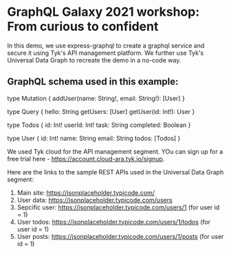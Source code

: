 # GraphQL Galaxy 2021 workshop: From curious to confident

In this demo, we use express-graphql to create a graphql service and secure it using Tyk's API management platform. We further use Tyk's Universal Data Graph to recreate the demo in a  no-code way.

## GraphQL schema used in this example:

type Mutation {
  addUser(name: String!, email: String!): [User]
}

type Query {
  hello: String
  getUsers: [User]
  getUser(id: Int!): User
}

type Todos {
  id: Int!
  userId: Int!
  task: String
  completed: Boolean
}

type User {
  id: Int!
  name: String
  email: String
  todos: [Todos]
}


We used Tyk cloud for the API management segment. YOu can sign up for a free trial here - https://account.cloud-ara.tyk.io/signup.

Here are the links to the sample REST APIs used in the Universal Data Graph segment:
1. Main site: https://jsonplaceholder.typicode.com/
2. User data: https://jsonplaceholder.typicode.com/users
3. Sepcific user: https://jsonplaceholder.typicode.com/users/1 (for user id = 1)
4. User todos: https://jsonplaceholder.typicode.com/users/1/todos (for user id = 1)
5. User posts: https://jsonplaceholder.typicode.com/users/1/posts (for user id = 1)
